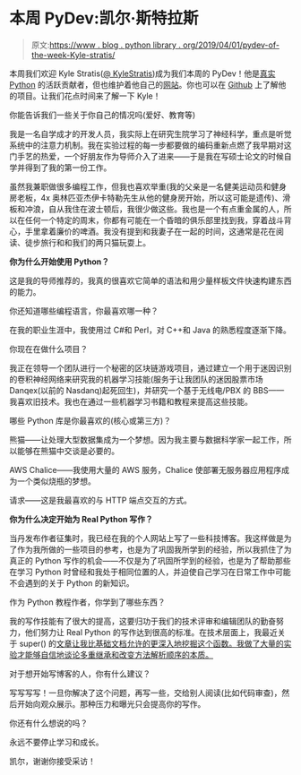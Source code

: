 # 本周 PyDev:凯尔·斯特拉斯

> 原文:[https://www . blog . python library . org/2019/04/01/pydev-of-the-week-Kyle-stratis/](https://www.blog.pythonlibrary.org/2019/04/01/pydev-of-the-week-kyle-stratis/)

本周我们欢迎 Kyle Stratis([@ KyleStratis](https://twitter.com/KyleStratis))成为我们本周的 PyDev！他是[真实 Python](http://realpython.com/) 的活跃贡献者，但也维护着他自己的[网站](https://kylestratis.com/)。你也可以在 [Github](https://github.com/kylestratis) 上了解他的项目。让我们花点时间来了解一下 Kyle！

你能告诉我们一些关于你自己的情况吗(爱好、教育等)

我是一名自学成才的开发人员，我实际上在研究生院学习了神经科学，重点是听觉系统中的注意力机制。我在实验过程的每一步都要做的编码重新点燃了我早期对这门手艺的热爱，一个好朋友作为导师介入了进来——于是我在写硕士论文的时候自学并得到了我的第一份工作。

虽然我兼职做很多编程工作，但我也喜欢举重(我的父亲是一名健美运动员和健身房老板，4x 奥林匹亚杰伊卡特勒先生从他的健身房开始，所以这可能是遗传)、滑板和冲浪，自从我住在波士顿后，我很少做这些。我也是一个有点重金属的人，所以在任何一个特定的周末，你都有可能在一个昏暗的俱乐部里找到我，穿着战斗背心，手里拿着廉价的啤酒。我没有提到和我妻子在一起的时间，这通常是花在阅读、徒步旅行和和我们的两只猫玩耍上。

**你为什么开始使用 Python？**

这是我的导师推荐的，我真的很喜欢它简单的语法和用少量样板文件快速构建东西的能力。

你还知道哪些编程语言，你最喜欢哪一种？

在我的职业生涯中，我使用过 C#和 Perl，对 C++和 Java 的熟悉程度逐渐下降。

你现在在做什么项目？

我正在领导一个团队进行一个秘密的区块链游戏项目，通过建立一个用于迷因识别的卷积神经网络来研究我的机器学习技能(服务于让我团队的迷因股票市场 Danqex(以前的 Nasdanq)起死回生)，并研究一个基于无线电/PBX 的 BBS——我喜欢旧技术。我也在通过一些机器学习书籍和教程来提高这些技能。

哪些 Python 库是你最喜欢的(核心或第三方)？

熊猫——让处理大型数据集成为一个梦想。因为我主要与数据科学家一起工作，所以能够在熊猫中交谈是必要的。

AWS Chalice——我使用大量的 AWS 服务，Chalice 使部署无服务器应用程序成为一个类似烧瓶的梦想。

请求——这是我最喜欢的与 HTTP 端点交互的方式。

**你为什么决定开始为 Real Python 写作？**

当丹发布作者征集时，我已经在我的个人网站上写了一些科技博客。我这样做是为了作为我所做的一些项目的参考，也是为了巩固我所学到的经验，所以我抓住了为真正的 Python 写作的机会——不仅是为了巩固所学到的经验，也是为了帮助那些在学习 Python 时曾经和我处于相同位置的人，并迫使自己学习在日常工作中可能不会遇到的关于 Python 的新知识。

作为 Python 教程作者，你学到了哪些东西？

我的写作技能有了很大的提高，这要归功于我们的技术评审和编辑团队的勤奋努力，他们努力让 Real Python 的写作达到很高的标准。在技术层面上，我最近关于 super() 的[文章让我比基础文档允许的更深入地挖掘这个函数。我做了大量的实验才能够自信地谈论多重继承和改变方法解析顺序的本质。](https://realpython.com/python-super/)

对于想开始写博客的人，你有什么建议？

写写写写！一旦你解决了这个问题，再写一些，交给别人阅读(比如代码审查)，然后开始向观众展示。那种压力和曝光只会提高你的写作。

你还有什么想说的吗？

永远不要停止学习和成长。

凯尔，谢谢你接受采访！